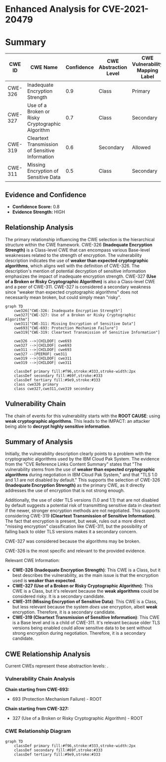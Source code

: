 # Enhanced Analysis for CVE-2021-20479

# Summary
| CWE ID | CWE Name | Confidence | CWE Abstraction Level | CWE Vulnerability Mapping Label | CWE-Vulnerability Mapping Notes |
|---|---|---|---|---|---|
| CWE-326 | Inadequate Encryption Strength | 0.9 | Class | Primary | Allowed-with-Review |
| CWE-327 | Use of a Broken or Risky Cryptographic Algorithm | 0.7 | Class | Secondary | Allowed-with-Review |
| CWE-319 | Cleartext Transmission of Sensitive Information | 0.6 | Secondary | Allowed |
| CWE-311 | Missing Encryption of Sensitive Data | 0.5 | Class | Secondary | Discouraged |

## Evidence and Confidence

*   **Confidence Score:** 0.8
*   **Evidence Strength:** HIGH

## Relationship Analysis
The primary relationship influencing the CWE selection is the hierarchical structure within the CWE framework. CWE-326 **(Inadequate Encryption Strength)** is a Class-level CWE that can encompass various Base-level weaknesses related to the strength of encryption. The vulnerability description indicates the use of **weaker than expected cryptographic algorithms**, which aligns well with the definition of CWE-326. The description's mention of potential decryption of sensitive information emphasizes the impact of inadequate encryption strength. CWE-327 **(Use of a Broken or Risky Cryptographic Algorithm)** is also a Class-level CWE and a peer of CWE-311. CWE-327 is considered a secondary weakness since "weaker than expected cryptographic algorithms" does not necessarily mean broken, but could simply mean "risky".

```mermaid
graph TD
    cwe326["CWE-326: Inadequate Encryption Strength"]
    cwe327["CWE-327: Use of a Broken or Risky Cryptographic Algorithm"]
    cwe311["CWE-311: Missing Encryption of Sensitive Data"]
    cwe693["CWE-693: Protection Mechanism Failure"]
    cwe319["CWE-319: Cleartext Transmission of Sensitive Information"]

    cwe326 -->|CHILDOF| cwe693
    cwe327 -->|CHILDOF| cwe693
    cwe311 -->|CHILDOF| cwe693
    cwe327 --|PEEROF| cwe311
    cwe319 -->|CHILDOF| cwe311
    cwe319 -->|CHILDOF| cwe311

    classDef primary fill:#f96,stroke:#333,stroke-width:2px
    classDef secondary fill:#69f,stroke:#333
    classDef tertiary fill:#9e9,stroke:#333
    class cwe326 primary
    class cwe327,cwe311,cwe319 secondary
```

## Vulnerability Chain
The chain of events for this vulnerability starts with the **ROOT CAUSE**: using **weak cryptographic algorithms**. This leads to the IMPACT: an attacker being able to **decrypt highly sensitive information**.

## Summary of Analysis
Initially, the vulnerability description clearly points to a problem with the cryptographic algorithms used by the IBM Cloud Pak System. The evidence from the "CVE Reference Links Content Summary" states that "The vulnerability stems from the use of **weaker than expected cryptographic algorithms** during negotiation in IBM Cloud Pak System," and that "TLS 1.0 and 1.1 are not disabled by default." This supports the selection of CWE-326 **(Inadequate Encryption Strength)** as the primary CWE, as it directly addresses the use of encryption that is not strong enough.

Additionally, the use of older TLS versions (1.0 and 1.1) that are not disabled by default suggests a potential risk of transmitting sensitive data in cleartext if the newer, stronger encryption methods are not negotiated. This supports considering CWE-319 **(Cleartext Transmission of Sensitive Information)**. The fact that encryption is present, but weak, rules out a more direct "missing encryption" classification like CWE-311, but the possibility of falling back to older TLS versions makes it a secondary concern.

CWE-327 was considered because the algorithms may be broken.

CWE-326 is the most specific and relevant to the provided evidence.

Relevant CWE Information:
*   **CWE-326 (Inadequate Encryption Strength)**: This CWE is a Class, but it best describes the vulnerability, as the main issue is that the encryption used is **weaker than expected**.
*   **CWE-327 (Use of a Broken or Risky Cryptographic Algorithm)**: This CWE is a Class, but it's relevant because the **weak algorithms** could be considered risky. It is a secondary candidate.
*   **CWE-311 (Missing Encryption of Sensitive Data)**: This CWE is a Class, but less relevant because the system *does* use encryption, albeit **weak** encryption. Therefore, it is a secondary candidate.
*   **CWE-319 (Cleartext Transmission of Sensitive Information)**: This CWE is a Base level and is a child of CWE-311. It's relevant because older TLS versions being enabled could allow sensitive data to be sent without strong encryption during negotiation. Therefore, it is a secondary candidate.


## CWE Relationship Analysis

Current CWEs represent these abstraction levels: .


### Vulnerability Chain Analysis

**Chain starting from CWE-693:**
- 693 (Protection Mechanism Failure) - ROOT


**Chain starting from CWE-327:**
- 327 (Use of a Broken or Risky Cryptographic Algorithm) - ROOT



### CWE Relationship Diagram

```mermaid
graph TD
    classDef primary fill:#f96,stroke:#333,stroke-width:2px
    classDef secondary fill:#69f,stroke:#333
    classDef tertiary fill:#9e9,stroke:#333
```